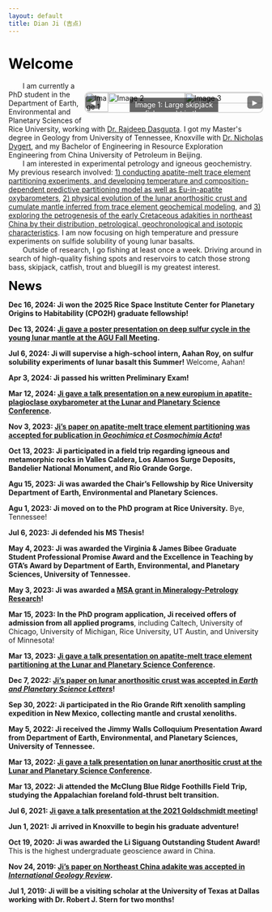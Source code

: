```yaml
---
layout: default
title: Dian Ji (吉点)
---
```


# <span style="color:black">Welcome</span>

<div class="carousel" style="float: right;">
  <div class="carousel-images" id="carouselImages">
    <div class="carousel-item">
      <div class="image-title">Image 1: Large skipjack fish caught in the Tennessee River</div>
    <img src="https://dian01811.github.io/files/photo.jpg" alt="Image 1">
        </div>
    <img src="https://dian01811.github.io/files/LPSC.JPG" alt="Image 2">
    <img src="https://dian01811.github.io/files/field trip.jpg" alt="Image 3">
  </div>
  <div class="carousel-buttons">
    <button class="carousel-button" id="prevButton">◀</button>
    <button class="carousel-button" id="nextButton">▶</button>
  </div>
</div>

<script>
  const carouselImages = document.getElementById('carouselImages');
  const images = document.querySelectorAll('.carousel-images img');
  const prevButton = document.getElementById('prevButton');
  const nextButton = document.getElementById('nextButton');

  let index = 0;

  function showImage(index) {
    const width = images[0].clientWidth;
    carouselImages.style.transform = `translateX(${-index * width}px)`;
  }

  function nextImage() {
    index = (index + 1) % images.length;
    showImage(index);
  }

  function prevImage() {
    index = (index - 1 + images.length) % images.length;
    showImage(index);
  }

  nextButton.addEventListener('click', nextImage);
  prevButton.addEventListener('click', prevImage);

  // 自动轮播
  setInterval(nextImage, 3000);
</script>

<style>
  .carousel {
    position: relative;
    width: 350px;
    margin: 20px auto;
    overflow: hidden;
    border: 2px solid #ddd;
    border-radius: 10px;
  }

  .carousel-images {
    display: flex;
    transition: transform 0.5s ease-in-out;
  }

  .carousel-images img {
    width: 100%;
    object-fit: cover;
  }

.image-title {
    position: absolute;
    top: 10px;
    left: 50%;
    transform: translateX(-50%);
    background: rgba(0, 0, 0, 0.6);
    color: #fff;
    padding: 5px 10px;
    border-radius: 5px;
    font-size: 14px;
    z-index: 10;
    text-align: center;
  }
  
  .carousel-buttons {
    position: absolute;
    top: 50%;
    width: 100%;
    display: flex;
    justify-content: space-between;
    transform: translateY(-50%);
  }

  .carousel-button {
    background: rgba(0, 0, 0, 0.5);
    color: #fff;
    border: none;
    padding: 5px 10px;
    cursor: pointer;
    border-radius: 5px;
  }

  .carousel-button:hover {
    background: rgba(0, 0, 0, 0.8);
  }
</style>
  
&emsp;&emsp;I am currently a PhD student in the Department of Earth, Environmental and Planetary Sciences of Rice University, working with [Dr. Rajdeep Dasgupta](https://www.dasgupta.rice.edu). I got my Master's degree in Geology from University of Tennessee, Knoxville with [Dr. Nicholas Dygert](https://dygert.utk.edu), and my Bachelor of Engineering in Resource Exploration Engineering from China University of Petroleum in Beijing.<br>&emsp;&emsp;I am interested in experimental petrology and igneous geochemistry. My previous research involved: [1) conducting apatite-melt trace element partitioning experiments, and developing temperature and composition-dependent predictive partitioning model as well as Eu-in-apatite oxybarometers](https://dian01811.github.io/files/Ji_GCA_2024.pdf), [2) physical evolution of the lunar anorthositic crust and cumulate mantle inferred from trace element geochemical modeling](https://dian01811.github.io/files/Ji_EPSL_2023.pdf), and [3) exploring the petrogenesis of the early Cretaceous adakities in northeast China by their distribution, petrological, geochronological and isotopic characteristics](https://dian01811.github.io/files/Ji_IGR_2020.pdf). I am now focusing on high temperature and pressure experiments on sulfide solubility of young lunar basalts.<br>
&emsp;&emsp;Outside of research, I go fishing at least once a week. Driving around in search of high-quality fishing spots and reservoirs to catch those strong bass, skipjack, catfish, trout and bluegill is my greatest interest.



<font size=5 color="black"><strong>News</strong></font>

<strong>Dec 16, 2024: Ji won the 2025 Rice Space Institute Center for Planetary Origins to Habitability (CPO2H) graduate fellowship!</strong>

<strong>Dec 13, 2024: [Ji gave a poster presentation on deep sulfur cycle in the young lunar mantle at the AGU Fall Meeting](https://agu.confex.com/agu/agu24/meetingapp.cgi/Paper/1517917).</strong>

<strong>Jul 6, 2024: Ji will supervise a high-school intern, Aahan Roy, on sulfur solubility experiments of lunar basalt this Summer!</strong> Welcome, Aahan!

<strong>Apr 3, 2024: Ji passed his written Preliminary Exam!</strong>

<strong>Mar 12, 2024: [Ji gave a talk presentation on a new europium in apatite-plagioclase oxybarometer at the Lunar and Planetary Science Conference](https://www.hou.usra.edu/meetings/lpsc2024/pdf/1240.pdf).</strong>

<strong>Nov 3, 2023: [Ji’s paper on apatite-melt trace element partitioning was accepted for publication in <em>Geochimica et Cosmochimia Acta</em>](https://doi.org/10.1016/j.gca.2023.11.004)!</strong>

<strong>Oct 13, 2023: Ji participated in a field trip regarding igneous and metamorphic rocks in Valles Caldera, Los Alamos Surge Deposits, Bandelier National Monument, and Rio Grande Gorge.</strong>

<strong>Agu 15, 2023: Ji was awarded the Chair’s Fellowship by Rice University Department of Earth, Environmental and Planetary Sciences.</strong>

<strong>Agu 1, 2023: Ji moved on to the PhD program at Rice University.</strong> Bye, Tennessee!

<strong>Jul 6, 2023: Ji defended his MS Thesis!</strong>

<strong>May 4, 2023: Ji was awarded the Virginia & James Bibee Graduate Student Professional Promise Award and the Excellence in Teaching by GTA’s Award by Department of Earth, Environmental, and Planetary Sciences, University of Tennessee.</strong>

<strong>May 3, 2023: Ji was awarded a [MSA grant in Mineralogy-Petrology Research](https://msaweb.org/mineralogy-petrology-grant/)!</strong>

<strong>Mar 15, 2023: In the PhD program application, Ji received offers of admission from all applied programs</strong>, including Caltech, University of Chicago, University of Michigan, Rice University, UT Austin, and University of Minnesota!

<strong>Mar 13, 2023: [Ji gave a talk presentation on apatite-melt trace element partitioning at the Lunar and Planetary Science Conference](https://www.hou.usra.edu/meetings/lpsc2023/pdf/1255.pdf).</strong>

<strong>Dec 7, 2022: [Ji’s paper on lunar anorthositic crust was accepted in <em>Earth and Planetary Science Letters</em>](https://doi.org/10.1016/j.epsl.2022.117958)!</strong> 

<strong>Sep 30, 2022: Ji participated in the Rio Grande Rift xenolith sampling expedition in New Mexico, collecting mantle and crustal xenoliths.</strong>

<strong>May 5, 2022: Ji received the Jimmy Walls Colloquium Presentation Award from Department of Earth, Environmental, and Planetary Sciences, University of Tennessee.</strong>

<strong>Mar 13, 2022: [Ji gave a talk presentation on lunar anorthositic crust at the Lunar and Planetary Science Conference](https://www.hou.usra.edu/meetings/lpsc2022/pdf/1229.pdf).</strong>

<strong>Mar 13, 2022: Ji attended the McClung Blue Ridge Foothills Field Trip, studying the Appalachian foreland fold-thrust belt transition.</strong>

<strong>Jul 6, 2021: [Ji gave a talk presentation at the 2021 Goldschmidt meeting](https://conf.goldschmidt.info/goldschmidt/2021/meetingapp.cgi/Paper/3219)!</strong>

<strong>Jun 1, 2021: Ji arrived in Knoxville to begin his graduate adventure!</strong> 

<strong>Oct 19, 2020: Ji was awarded the Li Siguang Outstanding Student Award!</strong> This is the highest undergraduate geoscience award in China.

<strong>Nov 24, 2019: [Ji’s paper on Northeast China adakite was accepted in <em>International Geology Review</em>](https://doi.org/10.1080/00206814.2019.1697968).</strong>

<strong>Jul 1, 2019: Ji will be a visiting scholar at the University of Texas at Dallas working with Dr. Robert J. Stern for two months!</strong>
